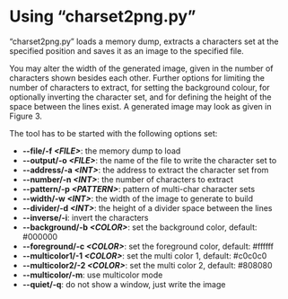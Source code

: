 Using “charset2png.py”
======================

“charset2png.py” loads a memory dump, extracts a characters set at the specified position and saves it as an image to the specified file.

You may alter the width of the generated image, given in the number of characters shown besides each other. Further options for limiting the number of characters to extract, for setting the background colour, for optionally inverting the character set, and for defining the height of the space between the lines exist. A generated image may look as given in Figure 3.

The tool has to be started with the following options set:

* __--file/-f _&lt;FILE&gt;___: the memory dump to load
* __--output/-o _&lt;FILE&gt;___: the name of the file to write the character set to
* __--address/-a _&lt;INT&gt;___: the address to extract the character set from
* __--number/-n _&lt;INT&gt;___: the number of characters to extract
* __--pattern/-p _&lt;PATTERN&gt;___: pattern of multi-char character sets
* __--width/-w _&lt;INT&gt;___: the width of the image to generate to build
* __--divider/-d _&lt;INT&gt;___: the height of a divider space between the lines
* __--inverse/-i__: invert the characters
* __--background/-b _&lt;COLOR&gt;___: set the background color, default: #000000
* __--foreground/-c _&lt;COLOR&gt;___: set the foreground color, default: #ffffff
* __--multicolor1/-1 _&lt;COLOR&gt;___: set the multi color 1, default: #c0c0c0
* __--multicolor2/-2 _&lt;COLOR&gt;___: set the multi color 2, default: #808080
* __--multicolor/-m__: use multicolor mode
* __--quiet/-q__: do not show a window, just write the image

